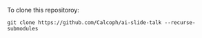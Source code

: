 To clone this repositoroy:

`git clone https://github.com/Calcoph/ai-slide-talk --recurse-submodules`

